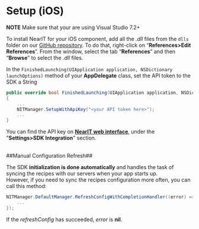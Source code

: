 # Setup (iOS) #

**NOTE** Make sure that your are using Visual Studio 7.2+

To install NearIT for your iOS component, add all the *.dll* files from the `dlls` folder on our <a href="https://github.com/nearit/Xamarin-SDK/" target="_blank">GitHub repository</a>. To do that, right-click on “**References>Edit References**”. From the window, select the tab “**References**” and then “**Browse**” to select the *.dll* files.

In the `FinishedLaunching(UIApplication application, NSDictionary launchOptions)` method of your **AppDelegate** class, set the API token to the SDK a String


```csharp
public override bool FinishedLaunching(UIApplication application, NSDictionary launchOptions)
{
    ...
    NITManager.SetupWithApiKey("<your API token here>");
    ...
}
```

You can find the API key on <a href="https://go.nearit.com/" target="_blank">**NearIT web interface**</a>, under the "**Settings>SDK Integration**" section.

<br>
##Manual Configuration Refresh##

The SDK **initialization is done automatically** and handles the task of syncing the recipes with our servers when your app starts up.
<br>However, if you need to sync the recipes configuration more often, you can call this method:

```csharp
NITManager.DefaultManager.RefreshConfigWithCompletionHandler((error) => {
    ...                
});
```

If the *refreshConfig* has succeeded, *error* is **nil**.
